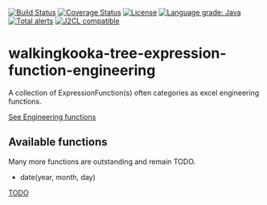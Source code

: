 [![Build Status](https://github.com/mP1/walkingkooka-tree-expression-function-engineering/actions/workflows/build.yaml/badge.svg)](https://github.com/mP1/walkingkooka-tree-expression-function-engineering/actions/workflows/build.yaml/badge.svg)
[![Coverage Status](https://coveralls.io/repos/github/mP1/walkingkooka-tree-expression-function-engineering/badge.svg?branch=master)](https://coveralls.io/github/mP1/walkingkooka-tree-expression-function-engineering?branch=master)
[![License](https://img.shields.io/badge/License-Apache%202.0-blue.svg)](https://opensource.org/licenses/Apache-2.0)
[![Language grade: Java](https://img.shields.io/lgtm/grade/java/g/mP1/walkingkooka-tree-expression-function-engineering.svg?logo=lgtm&logoWidth=18)](https://lgtm.com/projects/g/mP1/walkingkooka-tree-expression-function-engineering/context:java)
[![Total alerts](https://img.shields.io/lgtm/alerts/g/mP1/walkingkooka-tree-expression-function-engineering.svg?logo=lgtm&logoWidth=18)](https://lgtm.com/projects/g/mP1/walkingkooka-tree-expression-function-engineering/alerts/)
[![J2CL compatible](https://img.shields.io/badge/J2CL-compatible-brightgreen.svg)](https://github.com/mP1/j2cl-central)



# walkingkooka-tree-expression-function-engineering
A collection of ExpressionFunction(s) often categories as excel engineering functions.

[See Engineering functions](https://exceljet.net/excel-functions#Engineering)

## Available functions

Many more functions are outstanding and remain TODO.

- date(year, month, day)

[TODO](https://github.com/mP1/walkingkooka-tree-expression-function-engineering/issues)